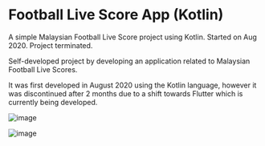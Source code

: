 # Football Live Score App (Kotlin)
A simple Malaysian Football Live Score project using Kotlin. Started on Aug 2020. Project terminated.

Self-developed project by developing an application related to Malaysian Football Live Scores.

It was first developed in August 2020 using the Kotlin language, however it was discontinued after 2 months due to a shift towards Flutter which is currently being developed.

![image](https://user-images.githubusercontent.com/40099907/136544087-390973c5-769d-4713-8029-6d1bc11c0c56.png)

![image](https://user-images.githubusercontent.com/40099907/136544450-ab9b0b6f-3a0d-479c-b10c-8d98a6bc2b7b.png)

